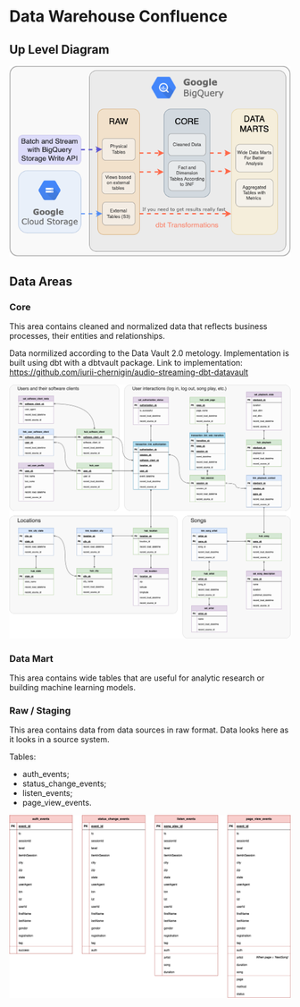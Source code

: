 # Data Warehouse Confluence 

## Up Level Diagram

<p align="center">
  <img src="./dwh.png"</img>
</p>
  

## Data Areas

### Core

This area contains cleaned and normalized data that reflects business processes, their entities and relationships. 

Data normilized according to the Data Vault 2.0 metology. Implementation is built using dbt with a dbtvault package. Link to implementation: https://github.com/iurii-chernigin/audio-streaming-dbt-datavault


![plot](./core-model.png)

### Data Mart

This area contains wide tables that are useful for analytic research or building machine learning models.

### Raw / Staging 

This area contains data from data sources in raw format. Data looks here as it looks in a source system.

Tables:
- auth_events;
- status_change_events;
- listen_events;
- page_view_events.

![plot](./raw-model.png)
